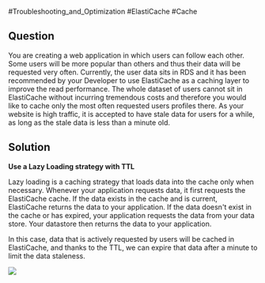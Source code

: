 #Troubleshooting_and_Optimization #ElastiCache #Cache
## Question

You are creating a web application in which users can follow each other. Some users will be more popular than others and thus their data will be requested very often. Currently, the user data sits in RDS and it has been recommended by your Developer to use ElastiCache as a caching layer to improve the read performance. The whole dataset of users cannot sit in ElastiCache without incurring tremendous costs and therefore you would like to cache only the most often requested users profiles there. As your website is high traffic, it is accepted to have stale data for users for a while, as long as the stale data is less than a minute old.

## Solution

**Use a Lazy Loading strategy with TTL**

Lazy loading is a caching strategy that loads data into the cache only when necessary. Whenever your application requests data, it first requests the ElastiCache cache. If the data exists in the cache and is current, ElastiCache returns the data to your application. If the data doesn't exist in the cache or has expired, your application requests the data from your data store. Your datastore then returns the data to your application.

In this case, data that is actively requested by users will be cached in ElastiCache, and thanks to the TTL, we can expire that data after a minute to limit the data staleness.

![](https://assets-pt.media.datacumulus.com/aws-dva-pt/assets/pt5-q42-i1.jpg)